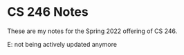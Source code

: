 # CS 246 Notes

These are my notes for the Spring 2022 offering of CS 246.

E: not being actively updated anymore
